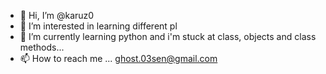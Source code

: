 - 👋 Hi, I’m @karuz0
- 👀 I’m interested in learning different pl
- 🌱 I’m currently learning python and i'm stuck at class, objects and class methods...
- 📫 How to reach me ...
ghost.03sen@gmail.com

<!---
karuz0/karuz0 is a ✨ special ✨ repository because its `README.md` (this file) appears on your GitHub profile.
You can click the Preview link to take a look at your changes.
--->
